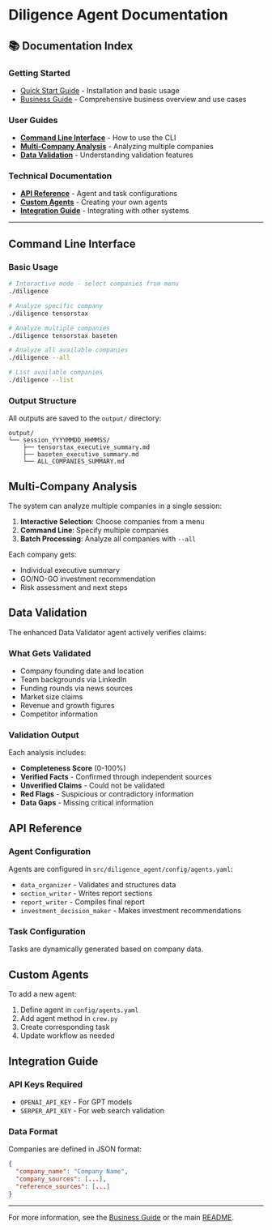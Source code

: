 # Diligence Agent Documentation

## 📚 Documentation Index

### Getting Started
- [Quick Start Guide](../README.md) - Installation and basic usage
- [Business Guide](./BUSINESS_GUIDE.md) - Comprehensive business overview and use cases

### User Guides
- **[Command Line Interface](#command-line-interface)** - How to use the CLI
- **[Multi-Company Analysis](#multi-company-analysis)** - Analyzing multiple companies
- **[Data Validation](#data-validation)** - Understanding validation features

### Technical Documentation
- **[API Reference](#api-reference)** - Agent and task configurations
- **[Custom Agents](#custom-agents)** - Creating your own agents
- **[Integration Guide](#integration-guide)** - Integrating with other systems

---

## Command Line Interface

### Basic Usage
```bash
# Interactive mode - select companies from menu
./diligence

# Analyze specific company
./diligence tensorstax

# Analyze multiple companies
./diligence tensorstax baseten

# Analyze all available companies
./diligence --all

# List available companies
./diligence --list
```

### Output Structure
All outputs are saved to the `output/` directory:
```
output/
└── session_YYYYMMDD_HHMMSS/
    ├── tensorstax_executive_summary.md
    ├── baseten_executive_summary.md
    └── ALL_COMPANIES_SUMMARY.md
```

## Multi-Company Analysis

The system can analyze multiple companies in a single session:

1. **Interactive Selection**: Choose companies from a menu
2. **Command Line**: Specify multiple companies
3. **Batch Processing**: Analyze all companies with `--all`

Each company gets:
- Individual executive summary
- GO/NO-GO investment recommendation
- Risk assessment and next steps

## Data Validation

The enhanced Data Validator agent actively verifies claims:

### What Gets Validated
- Company founding date and location
- Team backgrounds via LinkedIn
- Funding rounds via news sources
- Market size claims
- Revenue and growth figures
- Competitor information

### Validation Output
Each analysis includes:
- **Completeness Score** (0-100%)
- **Verified Facts** - Confirmed through independent sources
- **Unverified Claims** - Could not be validated
- **Red Flags** - Suspicious or contradictory information
- **Data Gaps** - Missing critical information

## API Reference

### Agent Configuration
Agents are configured in `src/diligence_agent/config/agents.yaml`:
- `data_organizer` - Validates and structures data
- `section_writer` - Writes report sections
- `report_writer` - Compiles final report
- `investment_decision_maker` - Makes investment recommendations

### Task Configuration
Tasks are dynamically generated based on company data.

## Custom Agents

To add a new agent:

1. Define agent in `config/agents.yaml`
2. Add agent method in `crew.py`
3. Create corresponding task
4. Update workflow as needed

## Integration Guide

### API Keys Required
- `OPENAI_API_KEY` - For GPT models
- `SERPER_API_KEY` - For web search validation

### Data Format
Companies are defined in JSON format:
```json
{
  "company_name": "Company Name",
  "company_sources": [...],
  "reference_sources": [...]
}
```

---

For more information, see the [Business Guide](./BUSINESS_GUIDE.md) or the main [README](../README.md).